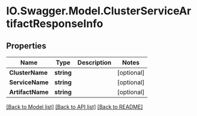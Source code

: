 # IO.Swagger.Model.ClusterServiceArtifactResponseInfo
## Properties

Name | Type | Description | Notes
------------ | ------------- | ------------- | -------------
**ClusterName** | **string** |  | [optional] 
**ServiceName** | **string** |  | [optional] 
**ArtifactName** | **string** |  | [optional] 

[[Back to Model list]](../README.md#documentation-for-models) [[Back to API list]](../README.md#documentation-for-api-endpoints) [[Back to README]](../README.md)

